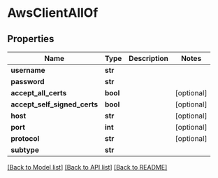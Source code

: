 # AwsClientAllOf

## Properties
Name | Type | Description | Notes
------------ | ------------- | ------------- | -------------
**username** | **str** |  | 
**password** | **str** |  | 
**accept_all_certs** | **bool** |  | [optional] 
**accept_self_signed_certs** | **bool** |  | [optional] 
**host** | **str** |  | [optional] 
**port** | **int** |  | [optional] 
**protocol** | **str** |  | [optional] 
**subtype** | **str** |  | 

[[Back to Model list]](../README.md#documentation-for-models) [[Back to API list]](../README.md#documentation-for-api-endpoints) [[Back to README]](../README.md)


